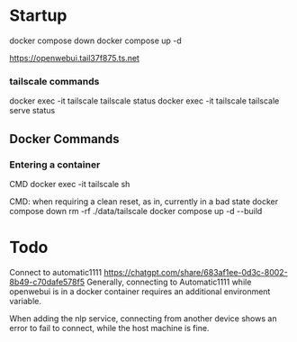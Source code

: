 # Startup
docker compose down
docker compose up -d

https://openwebui.tail37f875.ts.net

### tailscale commands 
docker exec -it tailscale tailscale status
docker exec -it tailscale tailscale serve status

## Docker Commands

### Entering a container

CMD 
docker exec -it tailscale sh

CMD: when requiring a clean reset, as in, currently in a bad state
docker compose down
rm -rf ./data/tailscale
docker compose up -d --build


# Todo
Connect to automatic1111
https://chatgpt.com/share/683af1ee-0d3c-8002-8b49-c70dafe578f5
Generally, connecting to Automatic1111 while openwebui is in a docker container requires an additional environment variable.

When adding the nlp service, connecting from another device shows an error to fail to connect, while the host machine is fine.